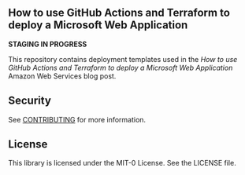 ## How to use GitHub Actions and Terraform to deploy a Microsoft Web Application

**STAGING IN PROGRESS**

This repository contains deployment templates used in the *How to use GitHub Actions and Terraform to deploy a Microsoft Web Application* Amazon Web Services blog post.

## Security

See [CONTRIBUTING](CONTRIBUTING.md#security-issue-notifications) for more information.

## License

This library is licensed under the MIT-0 License. See the LICENSE file.